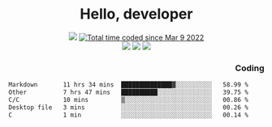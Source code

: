 # <div align='center' >Hello, developer</div>

<div align='center'>
  <a ><img src="https://img.shields.io/badge/dynamic/json?url=https%3A%2F%2Fapi.swo.moe%2Fstats%2Fgithub%2FFree-Aaron-Li&query=count&color=181717&label=GitHub&labelColor=282c34&logo=github&suffix=+follows&cacheSeconds=3600"></a>
  <a href="https://wakatime.com/@fe40087f-8eae-48dc-9950-ad0633db1591"><img src="https://wakatime.com/badge/user/fe40087f-8eae-48dc-9950-ad0633db1591.svg" alt="Total time coded since Mar 9 2022" /></a>
</div>
<div align='center'>
  <a><img src="https://img.shields.io/badge/Rookie-blue?style=plastic&logo=c&logoColor=blue&labelColor=F5B7DB"></a>
  <a><img src="https://img.shields.io/badge/Rookie-blue?style=plastic&logo=c%2B%2B&logoColor=blue&labelColor=F5B7DB"></a> 
  <a><img src="https://img.shields.io/badge/Rookie-blue?style=plastic&logo=python&logoColor=blue&labelColor=F5B7DB"></a> 
</div>

<div align='right'>
  <h3>Coding</h3>
</div>

<!--START_SECTION:waka-->

```txt
Markdown       11 hrs 34 mins  ██████████████▓░░░░░░░░░░   58.99 %
Other          7 hrs 47 mins   ██████████░░░░░░░░░░░░░░░   39.75 %
C/C            10 mins         ▒░░░░░░░░░░░░░░░░░░░░░░░░   00.86 %
Desktop file   3 mins          ░░░░░░░░░░░░░░░░░░░░░░░░░   00.26 %
C              1 min           ░░░░░░░░░░░░░░░░░░░░░░░░░   00.14 %
```

<!--END_SECTION:waka-->




